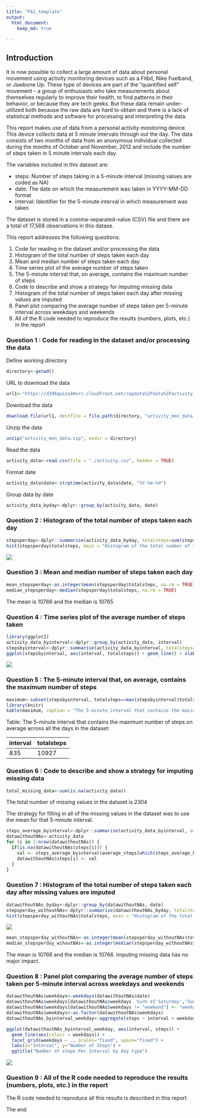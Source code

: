```yaml
---
title: "PA1_template"
output:
  html_document:
    keep_md: true

---
```


## Introduction 
It is now possible to collect a large amount of data about personal movement using activity monitoring devices such as a Fitbit, Nike Fuelband, or Jawbone Up. These type of devices are part of the “quantified self” movement – a group of enthusiasts who take measurements about themselves regularly to improve their health, to find patterns in their behavior, or because they are tech geeks. But these data remain under-utilized both because the raw data are hard to obtain and there is a lack of statistical methods and software for processing and interpreting the data.

This report makes use of data from a personal activity monitoring device. This device collects data at 5 minute intervals through out the day. The data consists of two months of data from an anonymous individual collected during the months of October and November, 2012 and include the number of steps taken in 5 minute intervals each day.

The variables included in this dataset are:

- steps: Number of steps taking in a 5-minute interval (missing values are coded as NA)
- date: The date on which the measurement was taken in YYYY-MM-DD format
- interval: Identifier for the 5-minute interval in which measurement was taken

The dataset is stored in a comma-separated-value (CSV) file and there are a total of 17,568 observations in this datase.

This report addresses the following questions:

1. Code for reading in the dataset and/or processing the data
2. Histogram of the total number of steps taken each day
3. Mean and median number of steps taken each day
4. Time series plot of the average number of steps taken
5. The 5-minute interval that, on average, contains the maximum number of steps
6. Code to describe and show a strategy for imputing missing data
7. Histogram of the total number of steps taken each day after missing values are imputed
8. Panel plot comparing the average number of steps taken per 5-minute interval across weekdays and weekends
9. All of the R code needed to reproduce the results (numbers, plots, etc.) in the report



### **Question 1** : Code for reading in the dataset and/or processing the data
Define working directory

```r
directory<-getwd()
```
URL to download the data

```r
url1<-"https://d396qusza40orc.cloudfront.net/repdata%2Fdata%2Factivity.zip"
```
Download the data

```r
download.file(url1, destfile = file.path(directory, "activity_mon_data.zip"))
```
Unzip the data

```r
unzip("activity_mon_data.zip", exdir = directory)
```
Read the data 

```r
activity_data<-read.csv(file = "./activity.csv", header = TRUE)
```
Format date

```r
activity_data$date<-strptime(activity_data$date, "%Y-%m-%d")
```
Group data by date

```r
activity_data_byday<-dplyr::group_by(activity_data, date)
```

### **Question 2** : Histogram of the total number of steps taken each day

```r
stepsperday<-dplyr::summarise(activity_data_byday, totalsteps=sum(steps), .groups = "drop")
hist(stepsperday$totalsteps, main = "Histogram of the total number of steps taken each day", xlab = "steps")
```

![](PA1_template_files/figure-html/unnamed-chunk-8-1.png)<!-- -->

### **Question 3** : Mean and median number of steps taken each day

```r
mean_stepsperday<-as.integer(mean(stepsperday$totalsteps, na.rm = TRUE))
median_stepsperday<-median(stepsperday$totalsteps, na.rm = TRUE)
```
The mean is 10766 and the median is 10765

### **Question 4** : Time series plot of the average number of steps taken

```r
library(ggplot2)
activity_data_byinterval<-dplyr::group_by(activity_data, interval)
stepsbyinterval<-dplyr::summarise(activity_data_byinterval, totalsteps=sum(steps, na.rm = TRUE), .groups = "drop")
ggplot(stepsbyinterval, aes(interval, totalsteps)) + geom_line() + xlab("Time")+ylab("Steps")
```

![](PA1_template_files/figure-html/unnamed-chunk-10-1.png)<!-- -->

### **Question 5** : The 5-minute interval that, on average, contains the maximum number of steps

```r
maximum<-subset(stepsbyinterval, totalsteps==max(stepsbyinterval$totalsteps))
library(knitr)
kable(maximum, caption = "The 5-minute interval that contains the maximum number of steps on average across all the days in the dataset:", align = "l")
```



Table: The 5-minute interval that contains the maximum number of steps on average across all the days in the dataset:

|interval |totalsteps |
|:--------|:----------|
|835      |10927      |

### **Question 6** : Code to describe and show a strategy for imputing missing data

```r
total_missing_data<-sum(is.na(activity_data))
```
The total number of missing values in the dataset is 2304

The strategy for filling in all of the missing values in the dataset was to use the mean for that 5-minute interval.

```r
steps_average_byinterval<-dplyr::summarise(activity_data_byinterval, average_steps=mean(steps, na.rm = TRUE), .groups="drop")
datawithoutNAs<-activity_data
for (i in 1:nrow(datawithoutNAs)) {
  if(is.na(datawithoutNAs$steps[i])) {
    val <- steps_average_byinterval$average_steps[which(steps_average_byinterval$interval == datawithoutNAs$interval[i])]
    datawithoutNAs$steps[i] <- val 
  }
}
```
### **Question 7** : Histogram of the total number of steps taken each day after missing values are imputed

```r
datawithoutNAs_byday<-dplyr::group_by(datawithoutNAs, date)
stepsperday_withoutNAs<-dplyr::summarise(datawithoutNAs_byday, totalsteps=sum(steps), .groups="drop")
hist(stepsperday_withoutNAs$totalsteps, main = "Histogram of the total number of steps taken each day", xlab = "steps")
```

![](PA1_template_files/figure-html/unnamed-chunk-14-1.png)<!-- -->


```r
mean_stepsperday_withoutNAs<-as.integer(mean(stepsperday_withoutNAs$totalsteps, na.rm = TRUE))
median_stepsperday_wihoutNAs<-as.integer(median(stepsperday_withoutNAs$totalsteps, na.rm = TRUE))
```
The mean is 10766 and the median is 10766.
Imputing missing data has no major impact.

### **Question 8** : Panel plot comparing the average number of steps taken per 5-minute interval across weekdays and weekends

```r
datawithoutNAs$weekdays<-weekdays(datawithoutNAs$date)
datawithoutNAs$weekdays[datawithoutNAs$weekdays  %in% c('Saturday','Sunday') ] <- "weekend"
datawithoutNAs$weekdays[datawithoutNAs$weekdays != "weekend"] <- "weekday"
datawithoutNAs$weekdays<-as.factor(datawithoutNAs$weekdays)
datawithoutNAs_byinterval_weekday<-aggregate(steps ~ interval + weekdays, datawithoutNAs, mean)

ggplot(datawithoutNAs_byinterval_weekday, aes(interval, steps)) +
  geom_line(aes(colour = weekdays)) +
  facet_grid(weekdays ~ ., scales="fixed", space="fixed") +
  labs(x="Interval", y="Number of Steps") +
  ggtitle("Number of steps Per Interval by day type")
```

![](PA1_template_files/figure-html/unnamed-chunk-16-1.png)<!-- -->

### **Question 9** :  All of the R code needed to reproduce the results (numbers, plots, etc.) in the report
The R code needed to reproduce all this results is described in this report

The end



